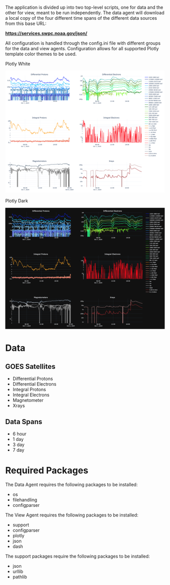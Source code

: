 The application is divided up into two top-level scripts, one for data and the other for view, meant to be run
independently. The data agent will download a local copy of the four different time spans of the different data sources
from this base URL:

**https://services.swpc.noaa.gov/json/**

All configuration is handled through the config.ini file with different groups for the data and view agents.
Configuration allows for all supported Plotly template color themes to be used.

Plotly White

![Graph Image](screenshots/plotly_white.png "Multiple data graphs in the single browser tab.")

Plotly Dark

![Graph Image](screenshots/plotly_dark.png "Multiple data graphs in the single browser tab.")

Data
===
GOES Satellites
---
 * Differential Protons
 * Differential Electrons
 * Integral Protons
 * Integral Electrons
 * Magnetometer
 * Xrays

Data Spans
---
 * 6 hour
 * 1 day
 * 3 day
 * 7 day

Required Packages
===
The Data Agent requires the following packages to be installed:
 * os
 * filehandling
 * configparser

The View Agent requires the following packages to be installed:
 * support
 * configparser
 * plotly
 * json
 * dash

The support packages require the following packages to be installed:
 * json
 * urllib
 * pathlib
